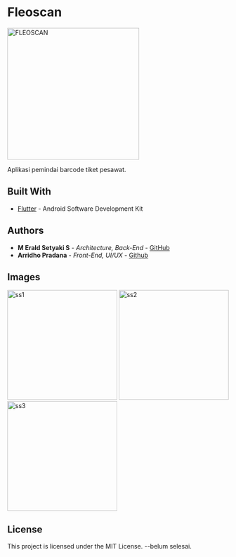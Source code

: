 # Fleoscan
<img src="https://i.ibb.co/BcR0jJG/Group-41.png" alt="FLEOSCAN" width="300">

Aplikasi pemindai barcode tiket pesawat.

## Built With
* [Flutter](http://www.dropwizard.io/1.0.2/docs/) - Android Software Development Kit 

## Authors
* **M Erald Setyaki S** - *Architecture, Back-End* - [GitHub](https://github.com/eraldss1)
* **Arridho Pradana** - *Front-End, UI/UX* - [Github](https://github.com/arridhow)

## Images
<img src="https://i.ibb.co/p4sHsqH/Screenshot-20200807-002125.png" alt="ss1" width="250">
<img src="https://i.ibb.co/p4sHsqH/Screenshot-20200807-002125.png" alt="ss2" width="250">
<img src="https://i.ibb.co/hLKsB48/Screenshot-20200807-002251.pn" alt="ss3" width="250">

## License
This project is licensed under the MIT License.
--belum selesai.
